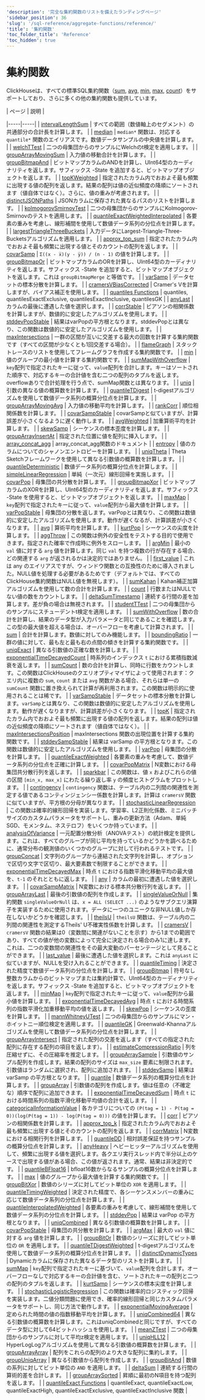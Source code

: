 ```yaml
---
'description': '完全な集約関数のリストを備えたランディングページ'
'sidebar_position': 36
'slug': '/sql-reference/aggregate-functions/reference/'
'title': '集約関数'
'toc_folder_title': 'Reference'
'toc_hidden': true
---
```






# 集約関数

ClickHouseは、すべての標準SQL集約関数（[sum](../reference/sum.md), [avg](../reference/avg.md), [min](../reference/min.md), [max](../reference/max.md), [count](../reference/count.md)）をサポートしており、さらに多くの他の集約関数も提供しています。

<!-- The table of contents table for this page is automatically generated by 
https://github.com/ClickHouse/clickhouse-docs/blob/main/scripts/autogenerate-table-of-contents.sh
from the YAML front matter fields: slug, description, title.

If you've spotted an error, please edit the YML frontmatter of the pages themselves.
-->| ページ | 説明 |
|-----|-----|
| [intervalLengthSum](/sql-reference/aggregate-functions/reference/intervalLengthSum) | すべての範囲（数値軸上のセグメント）の共通部分の合計長を計算します。 |
| [median](/sql-reference/aggregate-functions/reference/median) | `median*` 関数は、対応する `quantile*` 関数のエイリアスです。数値データサンプルの中央値を計算します。 |
| [welchTTest](/sql-reference/aggregate-functions/reference/welchttest) | 二つの母集団からのサンプルにWelchのt検定を適用します。 |
| [groupArrayMovingSum](/sql-reference/aggregate-functions/reference/grouparraymovingsum) | 入力値の移動合計を計算します。 |
| [groupBitmapAnd](/sql-reference/aggregate-functions/reference/groupbitmapand) | ビットマップカラムのANDを計算し、UInt64型のカーディナリティを返します。サフィックス -State を追加すると、ビットマップオブジェクトを返します。 |
| [topKWeighted](/sql-reference/aggregate-functions/reference/topkweighted) | 指定されたカラム内でおおよそ最も頻繁に出現する値の配列を返します。結果の配列は値の近似頻度の降順にソートされます（値自体ではなく）。さらに、値の重みが考慮されます。 |
| [distinctJSONPaths](/sql-reference/aggregate-functions/reference/distinctjsonpaths) | JSONカラムに保存された異なるパスのリストを計算します。 |
| [kolmogorovSmirnovTest](/sql-reference/aggregate-functions/reference/kolmogorovsmirnovtest) | 二つの母集団からのサンプルにKolmogorov-Smirnovのテストを適用します。 |
| [quantileExactWeightedInterpolated](/sql-reference/aggregate-functions/reference/quantileExactWeightedInterpolated) | 各要素の重みを考慮し、線形補間を使用して数値データ系列の分位点を計算します。 |
| [largestTriangleThreeBuckets](/sql-reference/aggregate-functions/reference/largestTriangleThreeBuckets) | 入力データにLargest-Triangle-Three-Bucketsアルゴリズムを適用します。 |
| [approx_top_sum](/sql-reference/aggregate-functions/reference/approxtopsum) | 指定されたカラム内でおおよそ最も頻繁に出現する値とそのカウントの配列を返します。 |
| [covarSamp](/sql-reference/aggregate-functions/reference/covarsamp) | `Σ((x - x̅)(y - y̅)) / (n - 1)` の値を計算します。 |
| [groupBitmapOr](/sql-reference/aggregate-functions/reference/groupbitmapor) | ビットマップカラムのORを計算し、UInt64型のカーディナリティを返します。サフィックス -State を追加すると、ビットマップオブジェクトを返します。これは `groupBitmapMerge` と等価です。 |
| [varSamp](/sql-reference/aggregate-functions/reference/varSamp) | データセットの標本分散を計算します。 |
| [cramersVBiasCorrected](/sql-reference/aggregate-functions/reference/cramersvbiascorrected) | Cramer's Vを計算しますが、バイアス補正を使用します。 |
| [quantiles Functions](/sql-reference/aggregate-functions/reference/quantiles) | quantiles, quantilesExactExclusive, quantilesExactInclusive, quantilesGK |
| [anyLast](/sql-reference/aggregate-functions/reference/anylast) | カラムの最後に遭遇した値を選択します。 |
| [corrStable](/sql-reference/aggregate-functions/reference/corrstable) | ピアソンの相関係数を計算しますが、数値的に安定したアルゴリズムを使用します。 |
| [stddevPopStable](/sql-reference/aggregate-functions/reference/stddevpopstable) | 結果はvarPopの平方根となります。stddevPopとは異なり、この関数は数値的に安定したアルゴリズムを使用します。 |
| [maxIntersections](/sql-reference/aggregate-functions/reference/maxintersections) | 一群の区間が互いに交差する最大の回数を計算する集約関数です（すべての区間が少なくとも1回交差する場合）。 |
| [flameGraph](/sql-reference/aggregate-functions/reference/flame_graph) | スタックトレースのリストを使用してフレームグラフを作成する集約関数です。 |
| [min](/sql-reference/aggregate-functions/reference/min) | 値のグループの最小値を計算する集約関数です。 |
| [sumMapWithOverflow](/sql-reference/aggregate-functions/reference/summapwithoverflow) | `key`配列で指定されたキーに従って、`value`配列を合計します。キーはソートされた順序で、対応するキーの合計値を含む二つの配列のタプルを返します。overflowありで合計処理を行う点で、sumMap関数とは異なります。 |
| [uniq](/sql-reference/aggregate-functions/reference/uniq) | 引数の異なる値の概算数を計算します。 |
| [quantileTDigest](/sql-reference/aggregate-functions/reference/quantiletdigest) | t-digestアルゴリズムを使用して数値データ系列の概算分位点を計算します。 |
| [groupArrayMovingAvg](/sql-reference/aggregate-functions/reference/grouparraymovingavg) | 入力値の移動平均を計算します。 |
| [rankCorr](/sql-reference/aggregate-functions/reference/rankCorr) | 順位相関係数を計算します。 |
| [covarSampStable](/sql-reference/aggregate-functions/reference/covarsampstable) | covarSampと似ていますが、計算誤差が小さくなるように遅く動作します。 |
| [avgWeighted](/sql-reference/aggregate-functions/reference/avgweighted) | 加重算術平均を計算します。 |
| [skewSamp](/sql-reference/aggregate-functions/reference/skewsamp) | シーケンスの標本歪度を計算します。 |
| [groupArrayInsertAt](/sql-reference/aggregate-functions/reference/grouparrayinsertat) | 指定された位置に値を配列に挿入します。 |
| [array_concat_agg](/sql-reference/aggregate-functions/reference/array_concat_agg) | array_concat_agg関数のドキュメント |
| [entropy](/sql-reference/aggregate-functions/reference/entropy) | 値のカラムについてのシャノンエントロピーを計算します。 |
| [uniqTheta](/sql-reference/aggregate-functions/reference/uniqthetasketch) | Theta Sketchフレームワークを使用して異なる引数値の概算数を計算します。 |
| [quantileDeterministic](/sql-reference/aggregate-functions/reference/quantiledeterministic) | 数値データ系列の概算分位点を計算します。 |
| [simpleLinearRegression](/sql-reference/aggregate-functions/reference/simplelinearregression) | 単純（一次元）線形回帰を実施します。 |
| [covarPop](/sql-reference/aggregate-functions/reference/covarpop) | 母集団の共分散を計算します。 |
| [groupBitmapXor](/sql-reference/aggregate-functions/reference/groupbitmapxor) | ビットマップカラムのXORを計算し、UInt64型のカーディナリティを返します。サフィックス -State を使用すると、ビットマップオブジェクトを返します。 |
| [maxMap](/sql-reference/aggregate-functions/reference/maxmap) | `key`配列で指定されたキーに従って、`value`配列から最大値を計算します。 |
| [varPopStable](/sql-reference/aggregate-functions/reference/varpopstable) | 母集団の分散を返します。varPopとは異なり、この関数は数値的に安定したアルゴリズムを使用します。動作が遅くなるが、計算誤差が小さくなります。 |
| [avg](/sql-reference/aggregate-functions/reference/avg) | 算術平均を計算します。 |
| [kurtPop](/sql-reference/aggregate-functions/reference/kurtpop) | シーケンスの尖度を計算します。 |
| [aggThrow](/sql-reference/aggregate-functions/reference/aggthrow) | この関数は例外の安全性をテストする目的で使用できます。指定された確率で作成時に例外をスローします。 |
| [argMin](/sql-reference/aggregate-functions/reference/argmin) | 最小の `val` 値に対する `arg` 値を計算します。同じ `val` を持つ複数の行が存在する場合、どの関連する `arg` が返されるかは決定的ではありません。 |
| [first_value](/sql-reference/aggregate-functions/reference/first_value) | これは any のエイリアスですが、ウィンドウ関数との互換性のために導入されました。NULL値を処理する必要があるためです（デフォルトでは、すべてのClickHouse集約関数はNULL値を無視します）。 |
| [sumKahan](/sql-reference/aggregate-functions/reference/sumkahan) | Kahan補正加算アルゴリズムを使用して数の合計を計算します。 |
| [count](/sql-reference/aggregate-functions/reference/count) | 行数またはNULLでない値の数をカウントします。 |
| [deltaSumTimestamp](/sql-reference/aggregate-functions/reference/deltasumtimestamp) | 連続する行間の差を加算します。差が負の場合は無視されます。 |
| [studentTTest](/sql-reference/aggregate-functions/reference/studentttest) | 二つの母集団からのサンプルにスチューデントt検定を適用します。 |
| [sumWithOverflow](/sql-reference/aggregate-functions/reference/sumwithoverflow) | 数の合計を計算し、結果のデータ型が入力パラメータと同じであることを確認します。この型の最大値を超える場合は、オーバーフローを考慮して計算されます。 |
| [sum](/sql-reference/aggregate-functions/reference/sum) | 合計を計算します。数値に対してのみ機能します。 |
| [boundingRatio](/sql-reference/aggregate-functions/reference/boundingRatio) | 一群の値に対して、最も左と最も右の点間の傾きを計算する集約関数です。 |
| [uniqExact](/sql-reference/aggregate-functions/reference/uniqexact) | 異なる引数値の正確な数を計算します。 |
| [exponentialTimeDecayedCount](/sql-reference/aggregate-functions/reference/exponentialTimeDecayedCount) | 時系列のインデックス `t` における累積指数減衰を返します。 |
| [sumCount](/sql-reference/aggregate-functions/reference/sumcount) | 数の合計を計算し、同時に行数をカウントします。この関数はClickHouseのクエリオプティマイザによって使用されます：クエリ内に複数の `sum`, `count` または `avg` 関数がある場合、それらは単一の `sumCount` 関数に置き換えられて計算が再利用されます。この関数は明示的に使用されることは稀です。 |
| [varSampStable](/sql-reference/aggregate-functions/reference/varsampstable) | データセットの標本分散を計算します。`varSamp`とは異なり、この関数は数値的に安定したアルゴリズムを使用します。動作が遅くなりますが、計算誤差が小さくなります。 |
| [topK](/sql-reference/aggregate-functions/reference/topk) | 指定されたカラム内でおおよそ最も頻繁に出現する値の配列を返します。結果の配列は値の近似頻度の降順にソートされます（値自体ではなく）。 |
| [maxIntersectionsPosition](/sql-reference/aggregate-functions/reference/maxintersectionsposition) | maxIntersections 関数の出現位置を計算する集約関数です。 |
| [stddevSampStable](/sql-reference/aggregate-functions/reference/stddevsampstable) | 結果は varSamp の平方根となります。この関数は数値的に安定したアルゴリズムを使用します。 |
| [varPop](/en/sql-reference/aggregate-functions/reference/varPop) | 母集団の分散を計算します。 |
| [quantileExactWeighted](/sql-reference/aggregate-functions/reference/quantileexactweighted) | 各要素の重みを考慮して、数値データ系列の分位点を正確に計算します。 |
| [covarPopMatrix](/sql-reference/aggregate-functions/reference/covarpopmatrix) | N変数における母集団共分散行列を返します。 |
| [sparkbar](/sql-reference/aggregate-functions/reference/sparkbar) | この関数は、値 `x` およびこれらの値の区間 `[min_x, max_x]` にわたる繰り返し率 `y` の頻度ヒストグラムをプロットします。 |
| [contingency](/sql-reference/aggregate-functions/reference/contingency) | `contingency` 関数は、テーブル内の二列間の関連性を測定する値であるコンティンジェンシー係数を計算します。計算は `cramersV` 関数に似ていますが、平方根の分母が異なります。 |
| [stochasticLinearRegression](/sql-reference/aggregate-functions/reference/stochasticlinearregression) | この関数は確率的線形回帰を実装します。学習率、L2正則化係数、ミニバッチサイズのカスタムパラメータをサポートし、重みの更新方法（Adam、単純SGD、モメンタム、ネステロフ）をいくつか持っています。 |
| [analysisOfVariance](/sql-reference/aggregate-functions/reference/analysis_of_variance) | 一元配置分散分析（ANOVAテスト）の統計検定を提供します。これは、すべてのグループが同じ平均を持っているかどうかを調べるために、通常分布の観測値のいくつかのグループに対して行われるテストです。 |
| [groupConcat](/sql-reference/aggregate-functions/reference/groupconcat) | 文字列のグループから連結された文字列を計算し、オプションで区切り文字で区切り、最大要素数で制限することができます。 |
| [exponentialTimeDecayedMax](/sql-reference/aggregate-functions/reference/exponentialTimeDecayedMax) | 時点 `t` における指数平滑化移動平均の最大値を、`t-1` のそれとともに返します。 |
| [any](/sql-reference/aggregate-functions/reference/any) | カラムの最初に遭遇した値を選択します。 |
| [covarSampMatrix](/sql-reference/aggregate-functions/reference/covarsampmatrix) | N変数における標本共分散行列を返します。 |
| [groupArrayLast](/sql-reference/aggregate-functions/reference/grouparraylast) | 最後の引数値の配列を作成します。 |
| [singleValueOrNull](/sql-reference/aggregate-functions/reference/singlevalueornull) | 集約関数 `singleValueOrNull` は、`x = ALL (SELECT ...)` のようなサブクエリ演算子を実装するために使用されます。データに一つのユニークな非NULL値しか存在しないかどうかを確認します。 |
| [theilsU](/sql-reference/aggregate-functions/reference/theilsu) | `theilsU` 関数は、テーブル内の二列間の関連性を測定するTheils' U不確実性係数を計算します。 |
| [cramersV](/sql-reference/aggregate-functions/reference/cramersv) | `cramersV` 関数の結果は0（変数間に関連がないことを示す）から1までの範囲であり、すべての値が他の変数によって完全に決定される場合のみ1に達します。これは、二つの変数間の関連性をその最大変動のパーセンテージとして見ることができます。 |
| [last_value](/sql-reference/aggregate-functions/reference/last_value) | 最後に遭遇した値を選択します。これは `anyLast` に似ていますが、NULLを受け入れることができます。 |
| [quantileTiming](/sql-reference/aggregate-functions/reference/quantiletiming) | 決定された精度で数値データ系列の分位点を計算します。 |
| [groupBitmap](/sql-reference/aggregate-functions/reference/groupbitmap) | 符号なし整数カラムからのビットマップまたは集約計算で、UInt64型のカーディナリティを返します。サフィックス -State を追加すると、ビットマップオブジェクトを返します。 |
| [minMap](/sql-reference/aggregate-functions/reference/minmap) | `key`配列で指定されたキーに従って、`value`配列から最小値を計算します。 |
| [exponentialTimeDecayedAvg](/sql-reference/aggregate-functions/reference/exponentialTimeDecayedAvg) | 時点 `t` における時間系列の指数平滑化加重移動平均の値を返します。 |
| [skewPop](/sql-reference/aggregate-functions/reference/skewpop) | シーケンスの歪度を計算します。 |
| [mannWhitneyUTest](/sql-reference/aggregate-functions/reference/mannwhitneyutest) | 二つの母集団からのサンプルにマン・ホイットニー順位検定を適用します。 |
| [quantileGK](/sql-reference/aggregate-functions/reference/quantileGK) | Greenwald-Khannaアルゴリズムを使用して数値データ系列の分位点を計算します。 |
| [groupArrayIntersect](/sql-reference/aggregate-functions/reference/grouparrayintersect) | 指定された配列の交差を返します（すべての指定された配列に存在する配列の項目を返します）。 |
| [estimateCompressionRatio](/sql-reference/aggregate-functions/reference/estimateCompressionRatio) | 列を圧縮せずに、その圧縮率を推定します。 |
| [groupArraySample](/sql-reference/aggregate-functions/reference/grouparraysample) | 引数値のサンプル配列を作成します。結果の配列のサイズは `max_size` 要素に制限されます。引数値はランダムに選択され、配列に追加されます。 |
| [stddevSamp](/sql-reference/aggregate-functions/reference/stddevsamp) | 結果は varSamp の平方根となります。 |
| [quantile](/sql-reference/aggregate-functions/reference/quantile) | 数値データ系列の概算分位点を計算します。 |
| [groupArray](/sql-reference/aggregate-functions/reference/grouparray) | 引数値の配列を作成します。値は任意の（不確定な）順序で配列に追加できます。 |
| [exponentialTimeDecayedSum](/sql-reference/aggregate-functions/reference/exponentialTimeDecayedSum) | 時点 `t` における時間系列の指数平滑化移動平均値の合計を返します。 |
| [categoricalInformationValue](/sql-reference/aggregate-functions/reference/categoricalinformationvalue) | 各カテゴリについての `(P(tag = 1) - P(tag = 0))(log(P(tag = 1)) - log(P(tag = 0)))` の値を計算します。 |
| [corr](/sql-reference/aggregate-functions/reference/corr) | ピアソンの相関係数を計算します。 |
| [approx_top_k](/sql-reference/aggregate-functions/reference/approxtopk) | 指定されたカラム内でおおよそ最も頻繁に出現する値とそのカウントの配列を返します。 |
| [corrMatrix](/sql-reference/aggregate-functions/reference/corrmatrix) | N変数における相関行列を計算します。 |
| [quantileDD](/sql-reference/aggregate-functions/reference/quantileddsketch) | 相対誤差保証を持つサンプルの概算分位点を計算します。 |
| [anyHeavy](/sql-reference/aggregate-functions/reference/anyheavy) | ヘビーヒッターアルゴリズムを使用して、頻繁に出現する値を選択します。各クエリ実行スレッド内で半分以上のケースで出現する値がある場合、この値が返されます。通常、結果は非決定的です。 |
| [quantileBFloat16](/sql-reference/aggregate-functions/reference/quantilebfloat16) | bfloat16数からなるサンプルの概算分位点を計算します。 |
| [max](/sql-reference/aggregate-functions/reference/max) | 値のグループから最大値を計算する集約関数です。 |
| [groupBitXor](/sql-reference/aggregate-functions/reference/groupbitxor) | 数値のシリーズに対してビット単位の `XOR` を適用します。 |
| [quantileTimingWeighted](/sql-reference/aggregate-functions/reference/quantiletimingweighted) | 決定された精度で、各シーケンスメンバーの重みに応じて数値データ系列の分位点を計算します。 |
| [quantileInterpolatedWeighted](/sql-reference/aggregate-functions/reference/quantileInterpolatedWeighted) | 各要素の重みを考慮して、線形補間を使用して数値データ系列の分位点を計算します。 |
| [stddevPop](/sql-reference/aggregate-functions/reference/stddevpop) | 結果は varPop の平方根となります。 |
| [uniqCombined](/sql-reference/aggregate-functions/reference/uniqcombined) | 異なる引数値の概算数を計算します。 |
| [covarPopStable](/sql-reference/aggregate-functions/reference/covarpopstable) | 母集団の共分散を計算します。 |
| [argMax](/sql-reference/aggregate-functions/reference/argmax) | 最大の `val` 値に対する `arg` 値を計算します。 |
| [groupBitOr](/sql-reference/aggregate-functions/reference/groupbitor) | 数値のシリーズに対してビット単位の `OR` を適用します。 |
| [quantileTDigestWeighted](/sql-reference/aggregate-functions/reference/quantiletdigestweighted) | t-digestアルゴリズムを使用して数値データ系列の概算分位点を計算します。 |
| [distinctDynamicTypes](/sql-reference/aggregate-functions/reference/distinctdynamictypes) | Dynamicカラムに保存された異なるデータ型のリストを計算します。 |
| [sumMap](/sql-reference/aggregate-functions/reference/summap) | `key`配列で指定されたキーに基づいて、`value`配列を合計します。オーバーフローなしで対応するキーの合計値を含む、ソートされたキーの配列と二つの配列のタプルを返します。 |
| [kurtSamp](/sql-reference/aggregate-functions/reference/kurtsamp) | シーケンスの標本尖度を計算します。 |
| [stochasticLogisticRegression](/sql-reference/aggregate-functions/reference/stochasticlogisticregression) | この関数は確率的ロジスティック回帰を実装します。二値分類問題に使用でき、確率的線形回帰と同じカスタムパラメータをサポートし、同じ方法で動作します。 |
| [exponentialMovingAverage](/sql-reference/aggregate-functions/reference/exponentialMovingAverage) | 定められた時間の値の指数移動平均を計算します。 |
| [uniqCombined64](/sql-reference/aggregate-functions/reference/uniqcombined64) | 異なる引数値の概算数を計算します。これはuniqCombinedと同じですが、すべてのデータ型に対して64ビットハッシュを使用します。 |
| [meanZTest](/sql-reference/aggregate-functions/reference/meanztest) | 二つの母集団からのサンプルに対して平均z検定を適用します。 |
| [uniqHLL12](/sql-reference/aggregate-functions/reference/uniqhll12) | HyperLogLogアルゴリズムを使用して異なる引数値の概算数を計算します。 |
| [groupArrayArray](/sql-reference/aggregate-functions/reference/grouparrayarray) | 配列をこれらの配列のより大きな配列に集約します。 |
| [groupUniqArray](/sql-reference/aggregate-functions/reference/groupuniqarray) | 異なる引数値から配列を作成します。 |
| [groupBitAnd](/sql-reference/aggregate-functions/reference/groupbitand) | 数値の系列に対してビット単位の `AND` を適用します。 |
| [deltaSum](/sql-reference/aggregate-functions/reference/deltasum) | 連続する行間の算術的差を合計します。 |
| [groupArraySorted](/sql-reference/aggregate-functions/reference/grouparraysorted) | 昇順に最初のN項目を持つ配列を返します。 |
| [quantileExact Functions](/sql-reference/aggregate-functions/reference/quantileexact) | quantileExact, quantileExactLow, quantileExactHigh, quantileExactExclusive, quantileExactInclusive 関数 |
